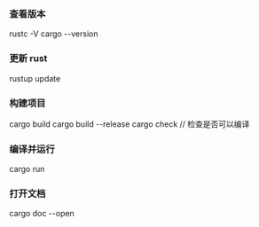 ### 查看版本
rustc -V
cargo --version

### 更新 rust
rustup update

### 构建项目
cargo build
cargo build --release
cargo check // 检查是否可以编译

### 编译并运行
cargo run

### 打开文档
cargo doc --open 
